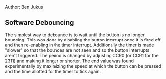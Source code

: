 Author: Ben Jukus
## Software Debouncing
The simplest way to debounce is to wait until the button is no longer bouncing. This was done by disabling the button interrupt once it is fired off and then re-enabling in the timer interrupt. Additionally the timer is made "slower" so that the bounces are not seen and so the button interrupts aren't triggered. The period is changed by adjusting CCR0 (or CCR1 for the 2311) and making it longer or shorter. The end value was found experimentally by maximizing the speed at which the button can be pressed and the time allotted for the timer to tick again. 
